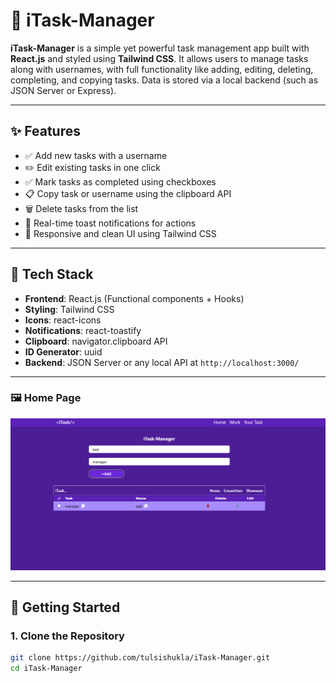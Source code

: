 # 📝 iTask-Manager

**iTask-Manager** is a simple yet powerful task management app built with **React.js** and styled using **Tailwind CSS**. It allows users to manage tasks along with usernames, with full functionality like adding, editing, deleting, completing, and copying tasks. Data is stored via a local backend (such as JSON Server or Express).

---

## ✨ Features

- ✅ Add new tasks with a username
- ✏️ Edit existing tasks in one click
- ✅ Mark tasks as completed using checkboxes
- 📋 Copy task or username using the clipboard API
- 🗑️ Delete tasks from the list
- 🔔 Real-time toast notifications for actions
- 📱 Responsive and clean UI using Tailwind CSS

---

## 🔧 Tech Stack

- **Frontend**: React.js (Functional components + Hooks)
- **Styling**: Tailwind CSS
- **Icons**: react-icons
- **Notifications**: react-toastify
- **Clipboard**: navigator.clipboard API
- **ID Generator**: uuid
- **Backend**: JSON Server or any local API at `http://localhost:3000/`

---

### 🖼️ Home Page

![Home Page](/src/assets/web.png)

---

## 🚀 Getting Started

### 1. Clone the Repository

```bash
git clone https://github.com/tulsishukla/iTask-Manager.git
cd iTask-Manager
